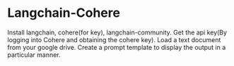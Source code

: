 # Langchain-Cohere
Install langchain, cohere(for key), langchain-community. Get the api key(By logging into Cohere and obtaining the cohere key). Load a text document from your google drive. Create a prompt template to display the output in a particular manner.
